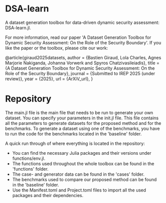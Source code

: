 # DSA-learn
A dataset generation toolbox for data-driven dynamic security assessment: DSA-learn.jl.

For more information, read our paper 'A Dataset Generation Toolbox for Dynamic Security Assessment: On the Role of the Security Boundary'. If you like the paper or the toolbox, please cite our work:

@article{giraud2025datasets,
  author = {Bastien Giraud, Lola Charles, Agnes Marjorie Nakiganda, Johanna Vorwerk and Spyros Chatzivasileiadis},
  title = {A Dataset Generation Toolbox for Dynamic Security Assessment: On the Role of the Security Boundary},
  journal = {Submitted to IREP 2025 (under review)},
  year = {2025},
  url = {ArXiV_url},
}


# Repository

The main.jl file is the main file that needs to be run to generate your own dataset. You can specify your parameters in the init.jl file. This file contains all the parameters to generate datasets for the proposed method and for the benchmarks. To generate a dataset using one of the benchmarks, you have to run the code for the benchmarks located in the 'baseline' folder.

A quick run through of where everything is located in the repository:

- You can find the necessary Julia packages and their versions under functions/env.jl.
- The functions used throughout the whole toolbox can be found in the 'functions' folder.
- The case- and generator data can be found in the 'cases' folder.
- The benchmarks used to compare our proposed method can be found in the 'baseline' folder.
- Use the Manifest.toml and Project.toml files to import all the used packages and their dependencies.


